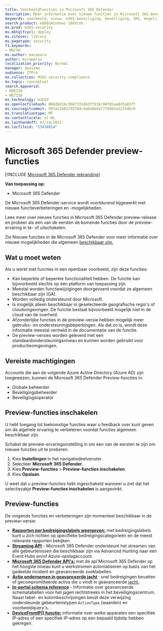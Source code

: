 ```yaml
---
title: Voorbeeldfuncties in Microsoft 365 Defender
description: Meer informatie over nieuwe functies in Microsoft 365-beveiliging
keywords: voorbeeld, nieuw, m365-beveiliging, beveiliging, 365, mogelijkheden
search.product: eADQiWindows 10XVcnh
ms.prod: m365-security
ms.mktglfcycl: deploy
ms.sitesec: library
ms.pagetype: security
f1.keywords:
- NOCSH
ms.author: macapara
author: mjcaparas
localization_priority: Normal
manager: dansimp
audience: ITPro
ms.collection: M365-security-compliance
ms.topic: conceptual
search.appverid:
- MOE150
- MET150
ms.technology: m365d
ms.openlocfilehash: 088dbd16c3667331843ff934c80f85aa8d3a837f
ms.sourcegitcommit: 997a21b83795789cda0a6b4a77f9985a3233d0c0
ms.translationtype: MT
ms.contentlocale: nl-NL
ms.lasthandoff: 07/14/2021
ms.locfileid: "53430814"
---
```

# <a name="microsoft-365-defender-preview-features"></a>Microsoft 365 Defender preview-functies

[!INCLUDE [Microsoft 365 Defender rebranding](../includes/microsoft-defender.md)]

**Van toepassing op:**
- Microsoft 365 Defender

De Microsoft 365 Defender-service wordt voortdurend bijgewerkt met nieuwe functieverbeteringen en -mogelijkheden.

Lees meer over nieuwe functies in Microsoft 365 Defender preview-release en probeer als een van de eersten de komende functies door de preview-ervaring in te- of uitschakelen.

Zie Nieuwe functies in de Microsoft 365 Defender voor meer informatie over nieuwe mogelijkheden die algemeen [beschikbaar zijn.](whats-new.md)

 ## <a name="what-you-need-to-know"></a>Wat u moet weten

Als u werkt met functies in een openbaar voorbeeld, zijn deze functies:

- Kan beperkte of beperkte functionaliteit hebben. De functie kan bijvoorbeeld slechts op één platform van toepassing zijn.
- Meestal worden functiewijzigingen doorgevoerd voordat ze algemeen beschikbaar zijn (GA).
- Worden volledig ondersteund door Microsoft.
- Is mogelijk alleen beschikbaar in geselecteerde geografische regio's of cloudomgevingen. De functie bestaat bijvoorbeeld mogelijk niet in de cloud van de overheid.
- Afzonderlijke functies in de preview-versie hebben mogelijk meer gebruiks- en ondersteuningsbeperkingen. Als dat zo is, wordt deze informatie meestal vermeld in de documentatie van de functie.
- De preview-versies worden geleverd met een standaardondersteuningsniveau en kunnen worden gebruikt voor productieomgevingen. 



## <a name="required-permissions"></a>Vereiste machtigingen

Accounts die aan de volgende Azure Active Directory (Azure AD) zijn toegewezen, kunnen de Microsoft 365 Defender Preview-functies in:

- Globale beheerder
- Beveiligingsbeheerder
- Beveiligingsoperator

## <a name="turn-on-preview-features"></a>Preview-functies inschakelen

U hebt toegang tot toekomstige functies waar u feedback over kunt geven om de algehele ervaring te verbeteren voordat functies algemeen beschikbaar zijn.

Schakel de preview-ervaringsinstelling in om een van de eersten te zijn om nieuwe functies uit te proberen.

1. Kies **Instellingen** in het navigatiedeelvenster.
2. Selecteer **Microsoft 365 Defender**.
3. Kies **Preview-functies** > **Preview-functies inschakelen**. 
4. Kies **Opslaan**.

U weet dat u preview-functies hebt ingeschakeld wanneer u ziet dat het selectievakje **Preview-functies inschakelen** is aangevinkt. 

## <a name="preview-features"></a>Preview-functies

De volgende functies en verbeteringen zijn momenteel beschikbaar in de preview-versie:

- **[Rapporten per bedreigingslabels weergeven:](threat-analytics.md#view-reports-per-threat-tags)** met bedreigingslabels kunt u zich richten op specifieke bedreigingscategorieën en de meest relevante rapporten bekijken.
- **[Streaming API](../defender-endpoint/raw-data-export.md)** - Microsoft 365 Defender ondersteunt het streamen van alle gebeurtenissen die beschikbaar zijn via Advanced Hunting naar een Event Hubs en/of Azure-opslagaccount.
- **[Microsoft 365 Defender API's:](api-overview.md)** met de api'Microsoft 365 Defender op het hoogste niveau kunt u werkstromen automatiseren op basis van het gedeelde incident en geavanceerde zoektabellen. 
- **[Actie ondernemen in geavanceerde jacht](advanced-hunting-take-action.md)** : snel bedreigingen bevatten of gecompromitteerde activa die u vindt in geavanceerde [jacht.](advanced-hunting-overview.md)
- **[In-portal schema reference](advanced-hunting-schema-tables.md#get-schema-information-in-the-security-center)** - Informatie over geavanceerde schematabellen voor het jagen rechtstreeks in het beveiligingscentrum. Naast tabel- en kolombeschrijvingen bevat deze verwijzing ondersteunde gebeurtenistypen `ActionType` (waarden) en voorbeeldquery's.
- **[DeviceFromIP() functie:](advanced-hunting-devicefromip-function.md)** informatie over welke apparaten een specifiek IP-adres of een specifiek IP-adres op een bepaald tijdstip hebben gekregen.
